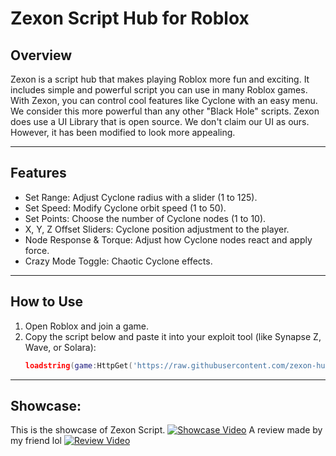 # Zexon Script Hub for Roblox

## Overview
Zexon is a script hub that makes playing Roblox more fun and exciting. It includes simple and powerful script you can use in many Roblox games. With Zexon, you can control cool features like Cyclone with an easy menu. We consider this more powerful than any other "Black Hole" scripts. Zexon does use a UI Library that is open source. We don't claim our UI as ours. However, it has been modified to look more appealing.

---

## Features

- Set Range: Adjust Cyclone radius with a slider (1 to 125).
- Set Speed: Modify Cyclone orbit speed (1 to 50).
- Set Points: Choose the number of Cyclone nodes (1 to 10).
- X, Y, Z Offset Sliders: Cyclone position adjustment to the player.
- Node Response & Torque: Adjust how Cyclone nodes react and apply force.
- Crazy Mode Toggle: Chaotic Cyclone effects.

---
## How to Use
1. Open Roblox and join a game.
2. Copy the script below and paste it into your exploit tool (like Synapse Z, Wave, or Solara):
   ```lua
   loadstring(game:HttpGet('https://raw.githubusercontent.com/zexon-hub/Zexon/refs/heads/main/main'))()

---
## Showcase:
This is the showcase of Zexon Script.
[![Showcase Video](https://img.youtube.com/vi/f5dkobZ7d0s/0.jpg)](https://www.youtube.com/watch?v=Dv0zndghC5g)
A review made by my friend lol
[![Review Video](https://img.youtube.com/vi/f5dkobZ7d0s/0.jpg)](https://www.youtube.com/watch?v=f5dkobZ7d0s)
